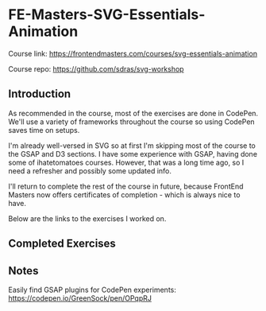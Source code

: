 # FE-Masters-SVG-Essentials-Animation
Course link: https://frontendmasters.com/courses/svg-essentials-animation

Course repo: https://github.com/sdras/svg-workshop

## Introduction
As recommended in the course, most of the exercises are done in CodePen. We'll use a variety of frameworks throughout the course so using CodePen saves time on setups.

I'm already well-versed in SVG so at first I'm skipping most of the course to the GSAP and D3 sections. I have some experience with GSAP, having done some of ihatetomatoes courses. However, that was a long time ago, so I need a refresher and possibly some updated info.

I'll return to complete the rest of the course in future, because FrontEnd Masters now offers certificates of completion - which is always nice to have.

Below are the links to the exercises I worked on.

## Completed Exercises

## Notes
Easily find GSAP plugins for CodePen experiments: https://codepen.io/GreenSock/pen/OPqpRJ
